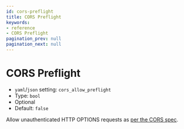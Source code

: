 ```yaml
---
id: cors-preflight
title: CORS Preflight
keywords:
- reference
- CORS Preflight
pagination_prev: null
pagination_next: null
---
```



# CORS Preflight
- `yaml`/`json` setting: `cors_allow_preflight`
- Type: `bool`
- Optional
- Default: `false`

Allow unauthenticated HTTP OPTIONS requests as [per the CORS spec](https://developer.mozilla.org/en-US/docs/Web/HTTP/CORS#Preflighted_requests).

